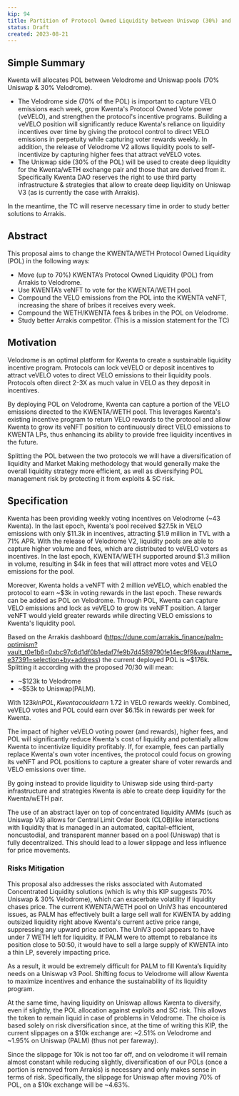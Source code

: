 ```yaml
---
kip: 94
title: Partition of Protocol Owned Liquidity between Uniswap (30%) and Velodrome (70%)
status: Draft
created: 2023-08-21
---
```


## Simple Summary

Kwenta will allocates POL between Velodrome and Uniswap pools (70% Uniswap & 30% Velodrome).

- The Velodrome side (70% of the POL) is important to capture VELO emissions each week, grow Kwenta's Protocol Owned Vote power (veVELO), and strengthen the protocol's incentive programs. Building a veVELO position will significantly reduce Kwenta's reliance on liquidity incentives over time by giving the protocol control to direct VELO emissions in perpetuity while capturing voter rewards weekly. In addition, the release of Velodrome V2 allows liquidity pools to self-incentivize by capturing higher fees that attract veVELO votes.
- The Uniswap side (30% of the POL) will be used to create deep liquidity for the Kwenta/wETH exchange pair and those that are derived from it. Specifically Kwenta DAO reserves the right to use third party infrastructure & strategies that allow to create deep liquidity on Uniswap V3 (as is currently the case with Arrakis). 

In the meantime, the TC will reserve necessary time in order to study better solutions to Arrakis. 


## Abstract
This proposal aims to change the KWENTA/WETH Protocol Owned Liquidity (POL) in the following ways:

- Move (up to 70%) KWENTA’s Protocol Owned Liquidity (POL) from Arrakis to Velodrome.
- Use KWENTA’s veNFT to vote for the KWENTA/WETH pool.
- Compound the VELO emissions from the POL into the KWENTA veNFT, increasing the share of bribes it receives every week.
- Compound the WETH/KWENTA fees & bribes in the POL on Velodrome.
- Study better Arrakis competitor. (This is a mission statement for the TC)

## Motivation
Velodrome is an optimal platform for Kwenta to create a sustainable liquidity incentive program. Protocols can lock veVELO or deposit incentives to attract veVELO votes to direct VELO emissions to their liquidity pools. Protocols often direct 2-3X as much value in VELO as they deposit in incentives.

By deploying POL on Velodrome, Kwenta can capture a portion of the VELO emissions directed to the KWENTA/WETH pool. This leverages Kwenta's existing incentive program to return VELO rewards to the protocol and allow Kwenta to grow its veNFT position to continuously direct VELO emissions to KWENTA LPs, thus enhancing its ability to provide free liquidity incentives in the future.

Splitting the POL between the two protocols we will have a diversification of liquidity and Market Making methodology that would generally make the overall liquidity strategy more efficient, as well as diversifying POL management risk by protecting it from exploits & SC risk.

## Specification
Kwenta has been providing weekly voting incentives on Velodrome (~43 Kwenta). In the last epoch, Kwenta's pool received $27.5k in VELO emissions with only $11.3k in incentives, attracting $1.9 million in TVL with a 71% APR. With the release of Velodrome V2, liquidity pools are able to capture higher volume and fees, which are distributed to veVELO voters as incentives. In the last epoch, KWENTA/WETH supported around $1.3 million in volume, resulting in $4k in fees that will attract more votes and VELO emissions for the pool.

Moreover, Kwenta holds a veNFT with 2 million veVELO, which enabled the protocol to earn ~$3k in voting rewards in the last epoch. These rewards can be added as POL on Velodrome. Through POL, Kwenta can capture VELO emissions and lock as veVELO to grow its veNFT position. A larger veNFT would yield greater rewards while directing VELO emissions to Kwenta's liquidity pool. 

Based on the Arrakis dashboard (https://dune.com/arrakis_finance/palm-optimism?vault_t0e1b6=0xbc97c6d1df0b1edaf7fe9b7d4589790fe14ec9f9&vaultName_e37391=selection+by+address) the current deployed POL is ~$176k.  Splitting it according with the proposed 70/30 will mean: 

- ~$123k to Velodrome
- ~$53k to Uniswap(PALM).

With $123k in POL, Kwenta could earn ~$1.72 in VELO rewards weekly. Combined, veVELO votes and POL could earn over $6.15k in rewards per week for Kwenta.

The impact of higher veVELO voting power (and rewards), higher fees, and POL will significantly reduce Kwenta's cost of liquidity and potentially allow Kwenta to incentivize liquidity profitably. If, for example, fees can partially replace Kwenta's own voter incentives, the protocol could focus on growing its veNFT and POL positions to capture a greater share of voter rewards and VELO emissions over time.

By going instead to provide liquidity to Uniswap side using third-party infrastructure and strategies Kwenta is able to create deep liquidity for the Kwenta/wETH pair. 

The use of an abstract layer on top of concentrated liquidity AMMs (such as Uniswap V3) allows for Central Limit Order Book (CLOB)like interactions with liquidity that is managed in an automated, capital-efficient, noncustodial, and transparent manner based on a pool (Uniswap) that is fully decentralized. This should lead to a lower slippage and less influence for price movements. 

### Risks Mitigation

This proposal also addresses the risks associated with Automated Concentrated Liquidity solutions (which is why this KIP suggests 70% Uniswap & 30% Velodrome), which can exacerbate volatility if liquidity chases price. The current KWENTA/WETH pool on UniV3 has encountered issues, as PALM has effectively built a large sell wall for KWENTA by adding outsized liquidity right above Kwenta's current active price range, suppressing any upward price action. The UniV3 pool appears to have under 7 WETH left for liquidity. If PALM were to attempt to rebalance its position close to 50:50, it would have to sell a large supply of KWENTA into a thin LP, severely impacting price.

As a result, it would be extremely difficult for PALM to fill Kwenta’s liquidity needs on a Uniswap v3 Pool.
Shifting focus to Velodrome will allow Kwenta to maximize incentives and enhance the sustainability of its liquidity program. 

At the same time, having liquidity on Uniswap allows Kwenta to diversify, even if slightly, the POL allocation against exploits and SC risk. This allows the token to remain liquid in case of problems in Velodrome. The choice is based solely on risk diversification since, at the time of writing this KIP, the current slippages on a $10k exchange are: ~2.51% on Velodrome and ~1.95% on Uniswap (PALM) (thus not per fareway).

Since the slippage for 10k is not too far off, and on velodrome it will remain almost constant while reducing slightly, diversification of our POLs (once a portion is removed from Arrakis) is necessary and only makes sense in terms of risk. Specifically, the slippage for Uniswap after moving 70% of POL, on a $10k exchange will be ~4.63%.